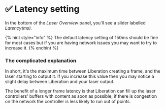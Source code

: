 # ✅ Latency setting

In the bottom of the _Laser Overview_ panel, you'll see a slider labelled _Latency(ms)._&#x20;

{% hint style="info" %}
The default latency setting of 150ms should be fine for most cases but if you are having network issues you may want to try to increase it.&#x20;
{% endhint %}

### The complicated explanation

In short, it's the maximum time between Liberation creating a frame, and the laser starting to output it. If you increase this value then you may notice a slight delay between Liberation and your laser output.&#x20;

The benefit of a longer frame latency is that Liberation can fill up the laser controllers' buffers with content as soon as possible; if there is congestion on the network the controller is less likely to run out of points.&#x20;

